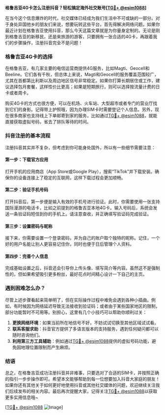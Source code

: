 **格鲁吉亚4G卡怎么注册抖音？轻松搞定海外社交账号[[TG💪+ @esim1088](https://t.me/s/esim1088)]**

在当今这个信息爆炸的时代，社交媒体已经成为我们生活中不可或缺的一部分。对于身处异国他乡的朋友们来说，想要玩转这些平台，首先得解决网络问题。如果你最近计划在格鲁吉亚使用抖音，那么今天这篇文章就是为你量身定制的。无论是刚到格鲁吉亚的新移民，还是来旅游的游客，只要拥有一张合适的4G卡，再跟着我们的步骤操作，注册抖音完全不是问题！

### 格鲁吉亚4G卡的选择

在格鲁吉亚，有几家主要的电信运营商提供4G服务，比如Magti、Geocell和Beeline。它们各有千秋，但总体上来说，Magti和Geocell的服务覆盖范围较广，尤其在首都第比利斯以及周边地区信号非常稳定。如果你打算长期居住或工作，建议选择包月套餐，这样性价比更高；如果是短期旅行，则可以选择按流量计费的日卡或者周卡。

购买4G卡的方式也很方便，可以在机场、火车站、大型超市或者专门的营业厅找到它们的身影。记得带上护照哦，因为办理SIM卡时需要登记个人信息。另外，现在很多商家也支持线上下单邮寄到家的服务，比如通过[TG💪+ @esim1088](https://t.me/s/esim1088)，就能直接获取虚拟号码，省去了排队等待的时间。

### 抖音注册的基本流程

注册抖音其实并不复杂，但考虑到你可能身处国外，所以有一些细节需要注意：

#### 第一步：下载官方应用
打开手机的应用商店（App Store或Google Play），搜索“TikTok”并下载安装。确保你的设备连接上了稳定的互联网，这样下载过程会更加顺畅。

#### 第二步：验证手机号码
打开抖音后，第一步便是输入有效的手机号进行验证。此时，你需要使用一张支持国际漫游的电话卡，比如之前提到的格鲁吉亚本地4G卡。输入号码后，系统会发送一条验证码短信到你的手机上。请注意查收，并正确填写验证码完成验证。

#### 第三步：设置密码与昵称
接下来，你需要设置一个登录密码，并为自己的账户取个独特的昵称。记住，一个好的用户名能让别人更容易记住你，同时也便于日后管理个人资料。

#### 第四步：完善个人信息
完成基础设置之后，抖音还会引导你上传头像、填写简介等内容。虽然这不是强制性的，但如果希望吸引更多粉丝，最好花点时间精心设计一下自己的主页。

### 遇到困难怎么办？

尽管上述步骤看起来简单明了，但在实际操作过程中难免会遇到各种小插曲。例如，有时候因为网络延迟导致无法接收到验证码；或者由于某些国家地区的限制，部分功能暂时不可用等。别担心，这里有几个小技巧可以帮助你顺利过关：

1. **更换网络环境**：如果当前所在地信号不好，不妨试试切换至其他区域试试看。
2. **联系客服求助**：抖音官方提供了多语言版本的支持服务，遇到任何疑问都可以随时咨询他们。
3. **利用第三方工具辅助**：例如通过[TG💪+ @esim1088](https://t.me/s/esim1088)提供的虚拟号码功能，避免因地理位置限制而产生麻烦。

### 结语

总之，在格鲁吉亚成功注册抖音并非难事，只要选对了合适的SIM卡，并按照正确的指引一步步操作即可。希望本文能够帮助到每一位想要加入抖音大家庭的朋友！如果你还有其他关于如何更好地使用抖音或其他社交媒体的问题，欢迎继续关注我们后续发布的相关内容。最后再次提醒大家，记得关注[TG💪+ @esim1088](https://t.me/s/esim1088)以获取更多实用信息哦~ 

[[TG💪+ @esim1088](https://t.me/s/esim1088) ![Image](https://i.postimg.cc/4NQfJmqS/Snipaste-2025-05-13-00-14-12.png)]